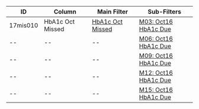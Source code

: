 ID | Column | Main Filter | Sub-Filters | 
-- | ------ | -------| -----------|
17mis010| HbA1c Oct Missed | [HbA1c Oct Missed](https://github.com/Edward-Yao31/Salud-Y-Vida-Report/blob/master/main-filters/missed/HbA1c%20Oct%20Missed) | [M03: Oct16 HbA1c Due](https://github.com/Edward-Yao31/Salud-Y-Vida-Report/blob/master/sub-filters/missed/M03:%20Oct16%20HbA1c%20Due)| 
-- |-- |-- |[M06: Oct16 HbA1c Due](https://github.com/Edward-Yao31/Salud-Y-Vida-Report/blob/master/sub-filters/missed/M06:%20Oct16%20HbA1c%20Due)|
-- |-- |-- |[M09: Oct16 HbA1c Due](https://github.com/Edward-Yao31/Salud-Y-Vida-Report/blob/master/sub-filters/missed/M09:%20Oct16%20HbA1c%20Due)| 
-- |-- |-- |[M12: Oct16 HbA1c Due](https://github.com/Edward-Yao31/Salud-Y-Vida-Report/blob/master/sub-filters/missed/M12:%20Oct16%20HbA1c%20Due)|
-- |-- |-- |[M15: Oct16 HbA1c Due](https://github.com/Edward-Yao31/Salud-Y-Vida-Report/blob/master/sub-filters/missed/M15:%20Oct16%20HbA1c%20Due)|
